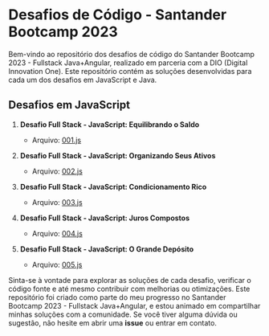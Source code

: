 # Desafios de Código - Santander Bootcamp 2023

Bem-vindo ao repositório dos desafios de código do Santander Bootcamp 2023 - Fullstack Java+Angular, realizado em parceria com a DIO (Digital Innovation One). Este repositório contém as soluções desenvolvidas  para cada um dos desafios em JavaScript e Java.

## Desafios em JavaScript

1. **Desafio Full Stack - JavaScript: Equilibrando o Saldo**
   - Arquivo: [001.js](https://github.com/CarlosEduardoLemos/Desafios-Bootcamp2023/blob/main/JavaScript/001.js)

2. **Desafio Full Stack - JavaScript: Organizando Seus Ativos**
   - Arquivo: [002.js](https://github.com/CarlosEduardoLemos/Desafios-Bootcamp2023/blob/main/JavaScript/002.js)

3. **Desafio Full Stack - JavaScript: Condicionamento Rico**
   - Arquivo: [003.js](https://github.com/CarlosEduardoLemos/Desafios-Bootcamp2023/blob/main/JavaScript/003.js)

4. **Desafio Full Stack - JavaScript: Juros Compostos**
   - Arquivo: [004.js](https://github.com/CarlosEduardoLemos/Desafios-Bootcamp2023/blob/main/JavaScript/004.js)

5. **Desafio Full Stack - JavaScript: O Grande Depósito**
   - Arquivo: [005.js](https://github.com/CarlosEduardoLemos/Desafios-Bootcamp2023/blob/main/JavaScript/005.js)

 
Sinta-se à vontade para explorar as soluções de cada desafio, verificar o código fonte e até mesmo contribuir com melhorias ou otimizações. Este repositório foi criado como parte do meu progresso no Santander Bootcamp 2023 - Fullstack Java+Angular, e estou animado em compartilhar minhas soluções com a comunidade. Se você tiver alguma dúvida ou sugestão, não hesite em abrir uma **issue** ou entrar em contato.
